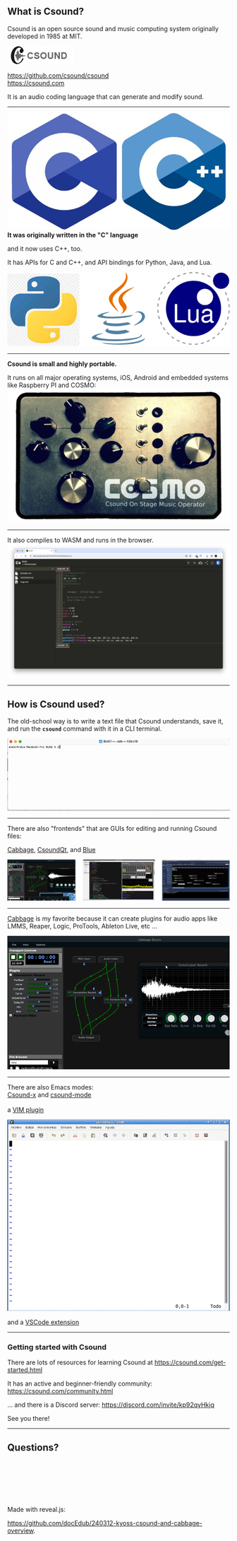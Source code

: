 ## What is Csound?
Csound is an open source sound and music computing system originally developed in 1985 at MIT.

![](./images/cs-logo-01.png)<!-- .element: style="width: 200px;" -->

https://github.com/csound/csound
<br>
https://csound.com

It is an audio coding language that can generate and modify sound.

---

![](./images/c-and-c++.jpeg)<!-- .element: style="width: 250px;" -->
<br>
**It was originally written in the "C" language**

and it now uses C++, too.

It has APIs for C and C++, and API bindings for Python, Java, and Lua.

![](./images/python-java-lua-logos.png)<!-- .element: style="width: 500px;" -->

---

**Csound is small and highly portable.**

It runs on all major operating systems, iOS, Android and embedded systems like Raspberry PI and COSMO:
<br>![](./images/COSMO-box-small.png)<!-- .element: style="width: 500px;" -->

---

It also compiles to WASM and runs in the browser.
[![](./images/csound-ide.png)](https://ide.csound.com/editor/RUPkh4Nt20399ys9LAoJ)<!-- .element: style="width: 500px;" target="blank" -->

---

## How is Csound used?

The old-school way is to write a text file that Csound understands, save it, and run the **`csound`** command with it in a CLI terminal.

![](./images/csound-cli.gif)

---

There are also "frontends" that are GUIs for editing and running Csound files:

[Cabbage](https://cabbageaudio.com/),
[CsoundQt](https://csoundqt.github.io/),
and [Blue](https://blue.kunstmusik.com/)

![](./images/frontends.png)<!-- .element: style="width: 700px;" -->

---

[Cabbage](https://cabbageaudio.com/) is my favorite because it can create plugins for audio apps like LMMS, Reaper, Logic, ProTools, Ableton Live, etc ...

![](./images/frontends-cabbage.gif)<!-- .element: style="width: 700px;" -->

---

There are also Emacs modes:<br>
[Csound-x](http://www.zogotounga.net/comp/csoundx.html)
and [csound-mode](https://github.com/hlolli/csound-mode)
<br>
<br>
a [VIM plugin](https://github.com/luisjure/csound-vim)

![](./images/csound-vim.gif)<!-- .element: style="width: 300px;" -->

and a [VSCode extension](https://marketplace.visualstudio.com/items?itemName=kunstmusik.csound-vscode-plugin)

---

### Getting started with Csound

There are lots of resources for learning Csound at https://csound.com/get-started.html

It has an active and beginner-friendly community: https://csound.com/community.html

... and there is a Discord server: https://discord.com/invite/kp92qyHkjq

See you there!

---

## Questions?
<br>
<br>
<br>
<br>
<br>
<br>
Made with reveal.js:

https://github.com/docEdub/240312-kyoss-csound-and-cabbage-overview.
